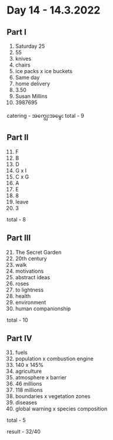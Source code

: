 # Day 14 - 14.3.2022

## Part I

1. Saturday 25
2. 55
3. knives
4. chairs
5. ice packs x ice buckets
6. Same day
7. home delivery
8. 3.50
9. Susan Millins
10. 3987695

catering - အကျွေးအမွေး
total - 9

## Part II

11. F
12. B
13. D
14. G x I
15. C x G
16. A
17. E
18. 8
19. leave
20. 3

total - 8

## Part III

21. The Secret Garden
22. 20th century
23. walk
24. motivations
25. abstract ideas
26. roses
27. to lightness
28. health
29. environment
30. human companionship

total - 10

## Part IV

31. fuels
32. population x combustion engine
33. 140 x 145%
34. agriculture
35. atmosphere x barrier
36. 46 millions
37. 118 millions
38. boundaries x vegetation zones
39. diseases
40. global warning x species composition

total - 5

result - 32/40
